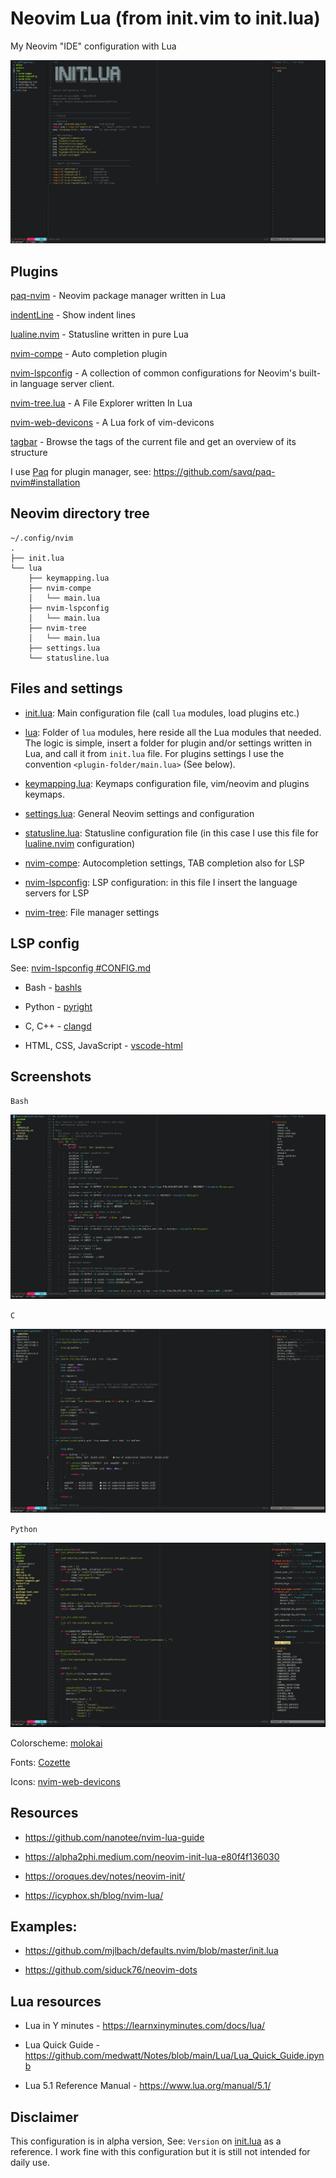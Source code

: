 # Neovim Lua (from init.vim to init.lua)

My Neovim "IDE" configuration with Lua

![.](img/screenshot-1.png)

## Plugins

[paq-nvim](https://github.com/savq/paq-nvim) - Neovim package manager written in Lua

[indentLine](https://github.com/Yggdroot/indentLine) - Show indent lines

[lualine.nvim](https://github.com/hoob3rt/lualine.nvim) - Statusline written in pure Lua

[nvim-compe](https://github.com/hrsh7th/nvim-compe) - Auto completion plugin

[nvim-lspconfig](https://github.com/neovim/nvim-lspconfig) - A collection of common configurations for Neovim's built-in language server client.

[nvim-tree.lua](https://github.com/kyazdani42/nvim-tree.lua) - A File Explorer written In Lua

[nvim-web-devicons](https://github.com/kyazdani42/nvim-web-devicons) - A Lua fork of vim-devicons

[tagbar](https://github.com/preservim/tagbar) - Browse the tags of the current file and get an overview of its structure


I use [Paq](https://github.com/savq/paq-nvim) for plugin manager, see: https://github.com/savq/paq-nvim#installation

## Neovim directory tree
```
~/.config/nvim
.
├── init.lua
└── lua
    ├── keymapping.lua
    ├── nvim-compe
    │   └── main.lua
    ├── nvim-lspconfig
    │   └── main.lua
    ├── nvim-tree
    │   └── main.lua
    ├── settings.lua
    └── statusline.lua
```

## Files and settings

* [init.lua](nvim/init.lua): Main configuration file (call `lua` modules, load plugins etc.)

* [lua](nvim/lua): Folder of `lua` modules, here reside all the Lua modules that needed. The logic is simple, insert a folder for plugin and/or settings written in Lua, and call it from `init.lua` file.  For plugins settings I use the convention `<plugin-folder/main.lua>` (See below).

* [keymapping.lua](nvim/lua/keymapping.lua): Keymaps configuration file, vim/neovim and plugins keymaps.

* [settings.lua](nvim/lua/settings.lua): General Neovim settings and configuration

* [statusline.lua](nvim/lua/statusline.lua): Statusline configuration file (in this case I use this file for [lualine.nvim](https://github.com/hoob3rt/lualine.nvim) configuration)

* [nvim-compe](nvim/lua/nvim-compe/main.lua): Autocompletion settings, TAB completion also for LSP

* [nvim-lspconfig](nvim/lua/nvim-lspconfig/main.lua): LSP configuration: in this file I insert the language servers for LSP

* [nvim-tree](nvim/lua/nvim-tree/main.lua): File manager settings

## LSP config

See: [nvim-lspconfig #CONFIG.md](https://github.com/neovim/nvim-lspconfig/blob/master/CONFIG.md)

* Bash - [bashls](https://github.com/bash-lsp/bash-language-server)

* Python - [pyright](https://github.com/neovim/nvim-lspconfig/blob/master/CONFIG.md#bashls)

* C, C++ - [clangd](https://github.com/neovim/nvim-lspconfig/blob/master/CONFIG.md#clangd)

* HTML, CSS, JavaScript - [vscode-html](https://github.com/neovim/nvim-lspconfig/blob/master/CONFIG.md#ht)

## Screenshots

`Bash`

![.](img/screenshot-2.png)

`C`

![.](img/screenshot-3.png)

`Python`

![.](img/screenshot-4.png)

Colorscheme: [molokai](https://github.com/tomasr/molokai)

Fonts: [Cozette](https://github.com/slavfox/Cozette)

Icons: [nvim-web-devicons](https://github.com/kyazdani42/nvim-web-devicons)

## Resources

* https://github.com/nanotee/nvim-lua-guide

* https://alpha2phi.medium.com/neovim-init-lua-e80f4f136030

* https://oroques.dev/notes/neovim-init/

* https://icyphox.sh/blog/nvim-lua/

## Examples:

* https://github.com/mjlbach/defaults.nvim/blob/master/init.lua

* https://github.com/siduck76/neovim-dots

## Lua resources

* Lua in Y minutes - https://learnxinyminutes.com/docs/lua/

* Lua Quick Guide - https://github.com/medwatt/Notes/blob/main/Lua/Lua_Quick_Guide.ipynb

* Lua 5.1 Reference Manual - https://www.lua.org/manual/5.1/

## Disclaimer

This configuration is in alpha version, See: `Version` on [init.lua](nvim/init.lua) as a reference.
I work fine with this configuration but it is still not intended for daily use.

